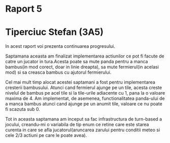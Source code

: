 <!DOCTYPE html>
<html>
<body>
<h1>Raport 5</h1>
<h1>Tiperciuc Stefan (3A5)</h1>


<p>In acest raport voi prezenta continuarea progresului.</p>

<p>Saptamana aceasta am finalizat implementarea actiunilor ce pot fi facute de catre un jucator in tura.Acesta poate sa mute panda pentru a manca bambus(in mod corect, doar in linie dreapta), sa mute fermierul(in acelasi mod) si sa creasca bambus cu ajutorul fermierului.</p>
<p>Cel mai mult timp alocat acestei saptamani a fost pentru implementarea cresterii bambusului. Atunci cand fermierul ajunge pe un tile, acesta creste nivelul de bambus pe acel tile si la tile-urile adiacente cu 1, pana la o valoare maxima de 4. Am implementat, de asemenea, functionalitatea panda-ului de a manca bambus atunci cand ajunge pe un anumit tile, valoare ce nu poate fi scazuta sub 0.</p> 
<p>Tot in aceasta saptamana am inceput sa fac infrastructura de turn-based a jocului, creandu-mi o variabila de tip enum ce retine care este starea curenta in care se afla jucatorul(aruncarea zarului pentru conditii meteo si cele 2/3 actiuni pe care le poate avea).</p>
</body>
</html>

<!DOCTYPE html>
<html>
<body>